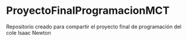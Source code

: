 # ProyectoFinalProgramacionMCT
Repositorio creado para compartir el proyecto final de programación del cole Isaac Newton
